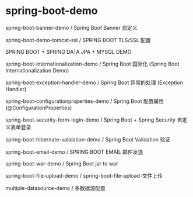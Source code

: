 # spring-boot-demo

spring-boot-banner-demo / Spring Boot Banner 自定义



spring-boot-demo-tomcat-ssl / SPRING BOOT TLS/SSL 配置 



SPRING BOOT + SPRING DATA JPA + MYSQL DEMO



spring-boot-internationalization-demo / Spring Boot 国际化 (Spring Boot Internationalization Demo)



spring-boot-exception-handler-demo / Spring Boot 异常的处理 (Exception Handler)



spring-boot-configurationproperties-demo / Spring Boot 配置属性 (@ConfigurationProperties)



spring-boot-security-form-login-demo / Spring Boot + Spring Security 自定义表单登录



spring-boot-hibernate-validation-demo / Spring Boot Validation 验证



spring-boot-email-demo / SPRING BOOT EMAIL 邮件发送



spring-boot-war-demo / Spring Boot jar to war



spring-boot-file-upload-demo / spring-boot-file-upload-文件上传



multiple-datasource-demo / 多数据源配置


